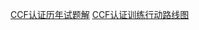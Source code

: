 [CCF认证历年试题解](https://blog.csdn.net/tigerisland45/article/details/54755895)
[CCF认证训练行动路线图](https://blog.csdn.net/tigerisland45/article/details/56330637)
